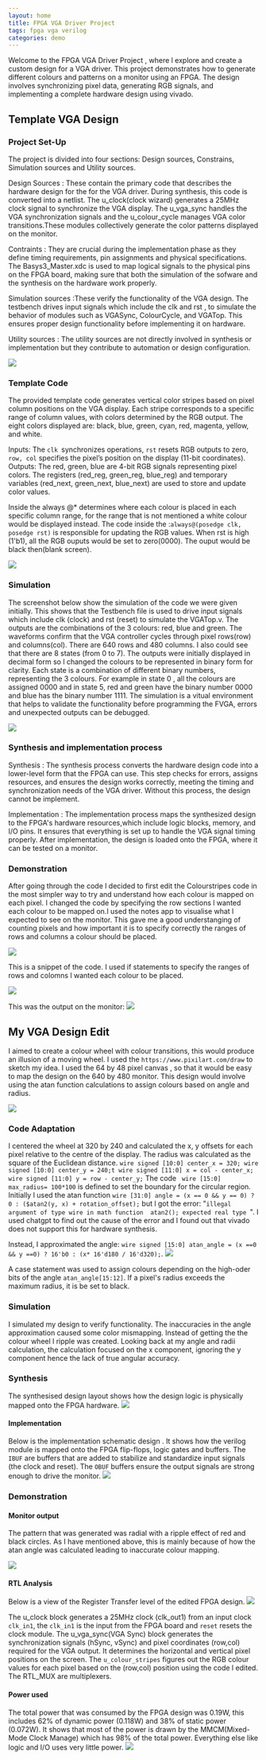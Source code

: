 ```yaml
---
layout: home
title: FPGA VGA Driver Project
tags: fpga vga verilog
categories: demo
---
```


Welcome to the FPGA VGA Driver Project , where l explore and create a custom design for a VGA driver. This project demonstrates how to generate different colours and patterns on a monitor using an FPGA. The design involves synchronizing pixel data, generating RGB signals, and implementing a complete hardware design using vivado.

## **Template VGA Design**
### **Project Set-Up**
The project is divided into  four sections: Design sources, Constrains, Simulation sources and Utility sources.

Design Sources   : These contain the primary code that describes the hardware design for the for the VGA driver. During synthesis, this code is converted into a netlist. The u_clock(clock wizard) generates a 25MHz clock signal to synchronize the VGA display. The u_vga_sync handles the VGA synchronization signals and the u_colour_cycle manages VGA color transitions.These modules collectively generate the color patterns displayed on the monitor.
       
Contraints    : They are crucial during the implementation phase as they define timing requirements, pin assignments and physical specifications. The Basys3_Master.xdc is used to map logical signals to the physical pins on the FPGA board, making sure that both the simulation of the sofware and the synthesis on the hardware work properly.

Simulation  sources  :These verify the functionality of the VGA design. The testbench drives input signals which include the clk and rst , to simulate the behavior of modules such as VGASync, ColourCycle, and VGATop. This ensures proper design functionality before implementing it on hardware.

Utility sources  : The utility sources are not directly involved in synthesis or implementation but they contribute to automation or design configuration.

<img src="https://github.com/Nokuvimba/SoCProject/blob/main/images/Screenshot%202024-11-12%20154634.png?raw=true">

### **Template Code**

The provided template code generates vertical color stripes based on pixel column positions on the VGA display. Each stripe corresponds to a specific range of column values, with colors determined by the RGB output. The eight colors displayed are: black, blue, green, cyan, red, magenta, yellow, and white.

Inputs:  The `clk `synchronizes operations, `rst` resets RGB outputs to zero,	`row, col` specifies the pixel’s position on the display (11-bit coordinates).
Outputs: The red, green, blue are 4-bit RGB signals representing pixel colors. The registers (red_reg, green_reg, blue_reg) and temporary variables (red_next, green_next, blue_next) are used to store and update color values.

Inside the always @* determines where each colour is placed in each specific column range, for the range that is not mentioned a white colour would be displayed instead. The code inside the :`always@(posedge clk, posedge rst)`  is responsible for updating the RGB values. When rst is high (1'b1), all the RGB ouputs would be set to zero(0000). The ouput would be black then(blank screen).

<img src="https://github.com/Nokuvimba/SoCProject/blob/main/images/Screenshot%202024-11-26%20154637.png?raw=true">

### **Simulation**
The screenshot below show the simulation of the code we were given initially. This shows that the Testbench file is used to drive input signals which include clk (clock) and rst (reset) to simulate the VGATop.v. The outputs are the combinations of the 3 colours: red, blue and green. The waveforms confirm that the VGA controller cycles through pixel rows(row) and columns(col). There are 640 rows and 480 columns. I also could see that there are 8 states (from 0 to 7). The outputs were initially displayed in decimal form so l changed the colours to be represented in binary form for clarity. Each state is a combination of different binary numbers, representing the 3 colours. For example in state 0 , all the colours are assigned 0000 and in state 5, red and green have the binary number 0000 and blue has the binary number 1111.
The simulation is a vitual environment that helps to validate the functionality before programming the FVGA, errors and unexpected outputs can be debugged.

<img src="https://github.com/Nokuvimba/SoCProject/blob/main/images/SIMULATION%20WITH%20STATES.png?raw=true">

### **Synthesis and implementation process**

Synthesis :  The synthesis process converts the hardware design code into a lower-level form that the FPGA can use. This step checks for errors, assigns resources, and ensures the design works correctly, meeting the timing and synchronization needs of the VGA driver. Without this process, the design cannot be implement.

Implementation :  The implementation process maps the synthesized design to the FPGA's hardware resources,which include logic blocks, memory, and I/O pins. It ensures that everything is set up to handle the VGA signal timing properly. After implementation, the design is loaded onto the FPGA, where it can be tested on a monitor.

### **Demonstration**
After going through the code l decided to first edit the Colourstripes code in the most simpler way to try and understand how each colour is mapped on each pixel. I changed the code by specifying the row sections l wanted each colour to be mapped on.I used the notes app to visualise what l expected to see on the monitor. This gave me a good understanging of counting pixels and how important it is to specify correctly the ranges of rows and columns a colour should be placed.

<img src="https://raw.githubusercontent.com/Nokuvimba/SoCProject/refs/heads/main/images/Image.png">

This is a snippet of the code. I used if statements to specify the ranges of rows and colomns l wanted each colour to be placed.

<img src="https://github.com/Nokuvimba/SoCProject/blob/main/images/today2.png?raw=true">

This was the output on the monitor:
<img src="https://github.com/Nokuvimba/SoCProject/blob/main/images/Image%20(2).jpg?raw=true">


## **My VGA Design Edit**

I aimed to create a colour wheel with colour transitions, this would produce an illusion of a moving wheel. I used the `https://www.pixilart.com/draw` to sketch my idea. I used the 64 by 48 pixel canvas , so that it would be easy to map the design on the 640 by 480 monitor. This design would involve using the atan function calculations to assign colours based on angle and radius.

<img src="https://github.com/Nokuvimba/SoCProject/blob/main/images/pixel.jpg?raw=true">

### **Code Adaptation**

I centered the wheel at 320 by 240 and calculated the x, y offsets for each pixel relative to the centre of the display. The radius was calculated as the square of the Euclidean distance.
`wire signed [10:0] center_x = 320;
wire signed [10:0] center_y = 240;t
wire signed [11:0] x = col - center_x;
wire signed [11:0] y = row - center_y;`
The code ` wire [15:0] max_radius= 100*100` is defined to set the boundary for the circular region.
Initially l used the atan function `wire [31:0] angle = (x == 0 && y == 0) ? 0 : ($atan2(y, x) + rotation_offset);` but l got the error: "`illegal argument of type wire in math function  atan2(); expected real type `". I used chatgpt to find out the cause of the error and I found out that vivado does not support this for hardware synthesis.  

Instead, I approximated the angle: `wire signed [15:0] atan_angle = (x ==0 && y ==0) ? 16'b0 : (x* 16'd180 / 16'd320);`. 
<img src="https://github.com/Nokuvimba/SoCProject/blob/main/images/Screenshot%202024-12-10%20155418.png?raw=true">

A case statement was used to assign colours depending on the high-oder bits of the angle `atan_angle[15:12]`. If a pixel's radius exceeds the maximum radius, it is be set to black. 

### **Simulation**
I simulated my design to verify functionality. The inaccuracies in the angle approximation caused some color mismapping. Instead of getting the the colour wheel l ripple was created. Looking back at my angle and radii calculation, the calculation focused on the x component, ignoring the y component hence the lack of true angular accuracy.

### **Synthesis**
The synthesised design layout shows how the design logic is physically mapped onto the FPGA hardware.
<img src="https://github.com/Nokuvimba/SoCProject/blob/main/images/SynthesizedDesign.png?raw=true">

#### **Implementation**
Below is the implementation schematic design . It shows how the verilog module is mapped onto the FPGA flip-flops, logic gates and buffers. The `IBUF` are buffers that are added to stabilize and standardize input signals (the clock and reset). The `OBUF` buffers ensure the output signals are strong enough to drive the monitor.
<img src="https://github.com/Nokuvimba/SoCProject/blob/main/images/ImplementedDesign2.png?raw=true">


### **Demonstration**

#### **Monitor output**
The pattern that was generated was radial with a ripple effect of red and black circles.  As I have mentioned above, this is mainly because of how the atan angle was calculated leading to inaccurate colour mapping. 

<img src="https://github.com/Nokuvimba/SoCProject/blob/main/images/finalOutput.jpg?raw=true">

#### **RTL Analysis**
Below is a view of the Register Transfer level of the edited FPGA design.
<img src="https://github.com/Nokuvimba/SoCProject/blob/main/images/RtlAnalysis.png?raw=true">

The u_clock block generates a 25MHz clock (clk_out1) from an input clock `clk_in1`, the `clk_in1` is the input from the FPGA board and `reset` resets the clock module. The u_vga_sync(VGA Sync) block generates the synchronization signals (hSync, vSync) and pixel coordinates (row,col) required for the VGA output. It determines the horizontal and vertical pixel positions on the screen. The `u_colour_stripes` figures out the RGB colour values for each pixel based on the (row,col) position using the code l edited. The RTL_MUX are multiplexers.

#### **Power used**
The total power that was consumed by the FPGA design was 0.19W, this includes 62% of dynamic power (0.118W) and 38% of static power (0.072W). It shows that most of the power is drawn by the MMCM(Mixed-Mode Clock Manage) which has 98% of the total power. Everything else like logic and I/O uses very little power.
<img src="https://github.com/Nokuvimba/SoCProject/blob/main/images/Power.png?raw=true">

